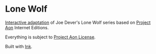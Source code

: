 # Lone Wolf
[Interactive adaptation](https://13xforever.github.io/lone-wolf/) of Joe Dever's Lone Wolf series based on [Project Aon](https://www.projectaon.org) Internet Editions.

Everything is subject to [Project Aon License](https://www.projectaon.org/en/Main/License/).

Built with [Ink](https://www.inklestudios.com/ink/).
